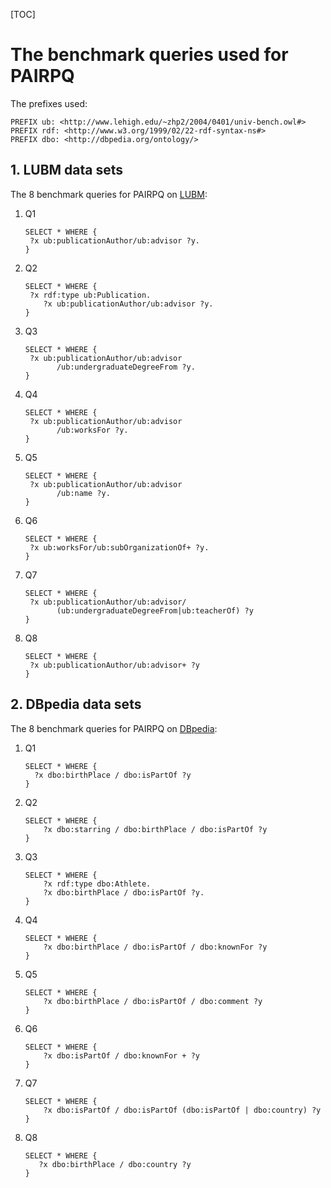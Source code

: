 [TOC]

# The benchmark queries used for PAIRPQ

The prefixes used:

```SPARQL
PREFIX ub: <http://www.lehigh.edu/~zhp2/2004/0401/univ-bench.owl#>
PREFIX rdf: <http://www.w3.org/1999/02/22-rdf-syntax-ns#>
PREFIX dbo: <http://dbpedia.org/ontology/>
```



## 1. LUBM data sets

The 8 benchmark queries for PAIRPQ on [LUBM](http://swat.cse.lehigh.edu/projects/lubm/):



1. Q1

   ```SPARQL
   SELECT * WHERE {
   	?x ub:publicationAuthor/ub:advisor ?y.
   }
   ```

2. Q2

   ```SPARQL
   SELECT * WHERE {
   	?x rdf:type ub:Publication.
       ?x ub:publicationAuthor/ub:advisor ?y.
   }
   ```

3. Q3

   ```SPARQL
   SELECT * WHERE {
   	?x ub:publicationAuthor/ub:advisor
          /ub:undergraduateDegreeFrom ?y.
   }
   ```

4. Q4

   ```SPARQL
   SELECT * WHERE {
   	?x ub:publicationAuthor/ub:advisor
          /ub:worksFor ?y.
   }
   ```

5. Q5

   ```SPARQL
   SELECT * WHERE {
   	?x ub:publicationAuthor/ub:advisor
          /ub:name ?y.
   }
   ```

6. Q6

   ```SPARQL
   SELECT * WHERE { 
   	?x ub:worksFor/ub:subOrganizationOf+ ?y.
   }
   ```

7. Q7

   ```SPARQL
   SELECT * WHERE { 
   	?x ub:publicationAuthor/ub:advisor/
          (ub:undergraduateDegreeFrom|ub:teacherOf) ?y
   }
   ```

8. Q8

   ```SPARQL
   SELECT * WHERE { 
   	?x ub:publicationAuthor/ub:advisor+ ?y
   }
   ```



## 2. DBpedia data sets

The 8 benchmark queries for PAIRPQ on [DBpedia](https://www.dbpedia.org/):



   1. Q1

      ```SPARQL
      SELECT * WHERE {
      	?x dbo:birthPlace / dbo:isPartOf ?y
      }
      ```

   2. Q2

      ```SPARQL
      SELECT * WHERE {
          ?x dbo:starring / dbo:birthPlace / dbo:isPartOf ?y
      }
      ```

   3. Q3

      ```SPARQL
      SELECT * WHERE {
          ?x rdf:type dbo:Athlete.
          ?x dbo:birthPlace / dbo:isPartOf ?y.
      }
      ```

   4. Q4

      ```SPARQL
      SELECT * WHERE {
          ?x dbo:birthPlace / dbo:isPartOf / dbo:knownFor ?y
      }
      ```

   5. Q5

      ```SPARQL
      SELECT * WHERE {
          ?x dbo:birthPlace / dbo:isPartOf / dbo:comment ?y
      }
      ```

   6. Q6

      ```SPARQL
      SELECT * WHERE {
          ?x dbo:isPartOf / dbo:knownFor + ?y
      }
      ```

   7. Q7

      ```SPARQL
      SELECT * WHERE {
          ?x dbo:isPartOf / dbo:isPartOf (dbo:isPartOf | dbo:country) ?y
      }
      ```

   8. Q8

       ```SPARQL
       SELECT * WHERE {
          ?x dbo:birthPlace / dbo:country ?y
      }
      ```